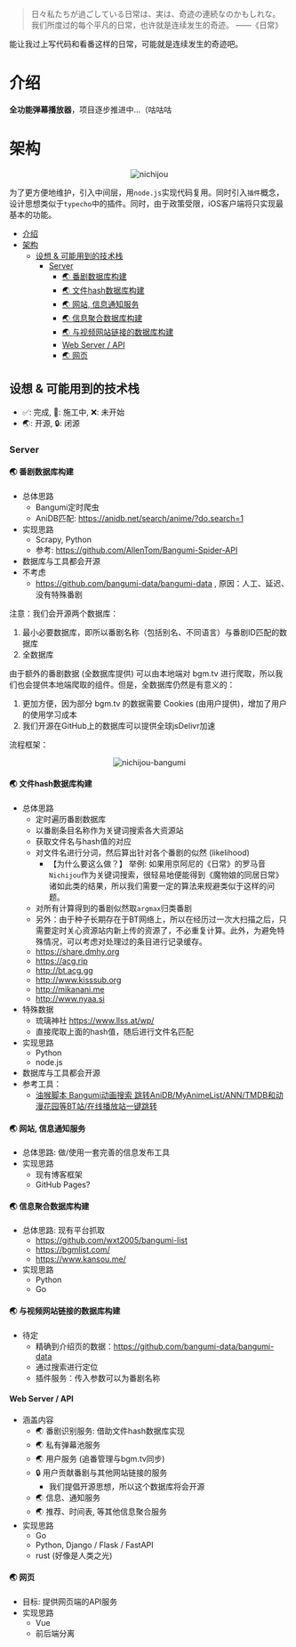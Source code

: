 > 日々私たちが過ごしている日常は、実は、奇迹の連続なのかもしれな。<br>
> 我们所度过的每个平凡的日常，也许就是连续发生的奇迹。
> ——《日常》

能让我过上写代码和看番这样的日常，可能就是连续发生的奇迹吧。

# 介绍

**全功能弹幕播放器**，项目逐步推进中...（咕咕咕

# 架构

<div align="center">
	<img src="imgs/nichijou.svg" alt="nichijou"/>
</div>

为了更方便地维护，引入中间层，用`node.js`实现代码复用。同时引入`插件`概念，设计思想类似于`typecho`中的插件。同时，由于政策受限，iOS客户端将只实现最基本的功能。

- [介绍](#介绍)
- [架构](#架构)
	- [设想 & 可能用到的技术栈](#设想--可能用到的技术栈)
		- [Server](#server)
			- [🌏 番剧数据库构建](#-番剧数据库构建)
			- [🌏 文件hash数据库构建](#-文件hash数据库构建)
			- [🌏 网站, 信息通知服务](#-网站-信息通知服务)
			- [🌏 信息聚合数据库构建](#-信息聚合数据库构建)
			- [🌏 与视频网站链接的数据库构建](#-与视频网站链接的数据库构建)
			- [Web Server / API](#web-server--api)
			- [🌏 网页](#-网页)

## 设想 & 可能用到的技术栈

- ✅: 完成, 🚧: 施工中, ❌: 未开始
- 🌏: 开源, 🔒: 闭源

### Server

#### 🌏 番剧数据库构建

- 总体思路
  - Bangumi定时爬虫
  - AniDB匹配: https://anidb.net/search/anime/?do.search=1
- 实现思路
  - Scrapy, Python
  - 参考: https://github.com/AllenTom/Bangumi-Spider-API
- 数据库与工具都会开源
- 不考虑
  - https://github.com/bangumi-data/bangumi-data , 原因：人工、延迟、没有特殊番剧

注意：我们会开源两个数据库：
1. 最小必要数据库，即所以番剧名称（包括别名、不同语言）与番剧ID匹配的数据库
2. 全数据库

由于额外的番剧数据 (全数据库提供) 可以由本地端对 bgm.tv 进行爬取，所以我们也会提供本地端爬取的组件。但是，全数据库仍然是有意义的：
1. 更加方便，因为部分 bgm.tv 的数据需要 Cookies (由用户提供)，增加了用户的使用学习成本
2. 我们开源在GitHub上的数据库可以提供全球jsDelivr加速

流程框架：

<div align="center">
	<img src="imgs/nichijou-bangumi.svg" alt="nichijou-bangumi"/>
</div>

#### 🌏 文件hash数据库构建

- 总体思路
  - 定时遍历番剧数据库
  - 以番剧条目名称作为关键词搜索各大资源站
  - 获取文件名与hash值的对应
  - 对文件名进行分词，然后算出针对各个番剧的似然 (likelihood)
	- 【为什么要这么做？】 举例: 如果用京阿尼的《日常》的罗马音`Nichijou`作为关键词搜索，很轻易地便能得到《魔物娘的同居日常》诸如此类的结果，所以我们需要一定的算法来规避类似于这样的问题。
  - 对所有计算得到的番剧似然取`argmax`归类番剧
  - 另外：由于种子长期存在于BT网络上，所以在经历过一次大扫描之后，只需要定时关心资源站内新上传的资源了，不必重复计算。此外，为避免特殊情况，可以考虑对处理过的条目进行记录缓存。
  - https://share.dmhy.org
  - https://acg.rip
  - http://bt.acg.gg
  - http://www.kisssub.org
  - http://mikanani.me
  - http://www.nyaa.si
- 特殊数据
  - 琉璃神社 https://www.llss.at/wp/
  - 直接爬取上面的hash值，随后进行文件名匹配
- 实现思路
  - Python
  - node.js
- 数据库与工具都会开源
- 参考工具：
  - [油猴脚本 Bangumi动画搜索 跳转AniDB/MyAnimeList/ANN/TMDB和动漫花园等BT站/在线播放站一键跳转](https://greasyfork.org/zh-CN/scripts/405283-bangumi%E5%8A%A8%E7%94%BB%E6%90%9C%E7%B4%A2-%E8%B7%B3%E8%BD%ACanidb-myanimelist-ann-tmdb%E5%92%8C%E5%8A%A8%E6%BC%AB%E8%8A%B1%E5%9B%AD%E7%AD%89bt%E7%AB%99-%E5%9C%A8%E7%BA%BF%E6%92%AD%E6%94%BE%E7%AB%99%E4%B8%80%E9%94%AE%E8%B7%B3%E8%BD%AC-2020%E5%B9%B46%E6%9C%8813%E6%97%A5)

#### 🌏 网站, 信息通知服务

- 总体思路: 做/使用一套完善的信息发布工具
- 实现思路
  - 现有博客框架
  - GitHub Pages?

#### 🌏 信息聚合数据库构建

- 总体思路: 现有平台抓取
  - https://github.com/wxt2005/bangumi-list
  - https://bgmlist.com/
  - https://www.kansou.me/
- 实现思路
  - Python
  - Go

#### 🌏 与视频网站链接的数据库构建

- 待定
  - 精确到介绍页的数据：https://github.com/bangumi-data/bangumi-data
  - 通过搜索进行定位
  - 插件服务：传入参数可以为番剧名称

#### Web Server / API

- 涵盖内容
  - 🌏 番剧识别服务: 借助文件hash数据库实现
  - 🌏 私有弹幕池服务
  - 🌏 用户服务 (追番管理与bgm.tv同步)
  - 🔒 用户贡献番剧与其他网站链接的服务
	- 我们提倡开源思想，所以这个数据库将会开源
  - 🌏 信息、通知服务
  - 🌏 推荐、时间表, 等其他信息聚合服务
- 实现思路
  - Go
  - Python, Django / Flask / FastAPI
  - rust (好像是人类之光)

#### 🌏 网页

- 目标: 提供网页端的API服务
- 实现思路
  - Vue
  - 前后端分离
